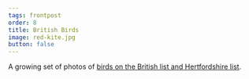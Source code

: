 ```yaml
---
tags: frontpost
order: 8
title: British Birds
image: red-kite.jpg
button: false
---
```


A growing set of photos of <a href="https://www.maprunner.co.uk/birds">birds on the British list and Hertfordshire list</a>.
